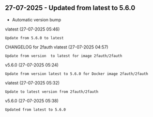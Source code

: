 ## 27-07-2025 - Updated from latest to 5.6.0

- Automatic version bump


vlatest (27-07-2025 05:46)

    Update from 5.6.0 to latest

CHANGELOG for 2fauth
vlatest (27-07-2025 04:57)

    Update from version  to latest for image 2fauth/2fauth

v5.6.0 (27-07-2025 05:24)

    Update from version latest to 5.6.0 for Docker image 2fauth/2fauth


vlatest (27-07-2025 05:32)

    Update to latest version from 2fauth/2fauth

v5.6.0 (27-07-2025 05:38)

    Updated from latest to 5.6.0

